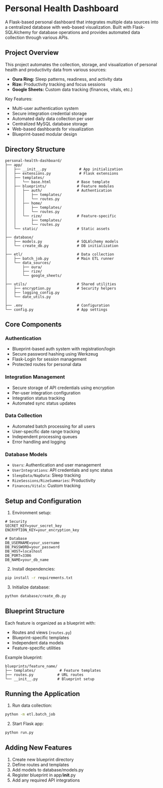 # Personal Health Dashboard

A Flask-based personal dashboard that integrates multiple data sources into a centralized database with web-based visualization. Built with Flask-SQLAlchemy for database operations and provides automated data collection through various APIs.

## Project Overview

This project automates the collection, storage, and visualization of personal health and productivity data from various sources:

- **Oura Ring:** Sleep patterns, readiness, and activity data
- **Rize:** Productivity tracking and focus sessions
- **Google Sheets:** Custom data tracking (finances, vitals, etc.)

Key Features:
- Multi-user authentication system
- Secure integration credential storage
- Automated daily data collection per user
- Centralized MySQL database storage
- Web-based dashboards for visualization
- Blueprint-based modular design

## Directory Structure

```
personal-health-dashboard/
├── app/
│   ├── __init__.py               # App initialization
│   ├── extensions.py             # Flask extensions
│   ├── templates/
│   │   └── base.html            # Base template
│   ├── blueprints/              # Feature modules
│   │   ├── auth/                # Authentication
│   │   │   ├── templates/
│   │   │   └── routes.py
│   │   ├── home/               
│   │   │   ├── templates/
│   │   │   └── routes.py
│   │   └── rize/                # Feature-specific
│   │       ├── templates/
│   │       └── routes.py
│   └── static/                  # Static assets
│
├── database/
│   ├── models.py                # SQLAlchemy models
│   └── create_db.py             # DB initialization
│
├── etl/                         # Data collection
│   ├── batch_job.py             # Main ETL runner
│   └── data_sources/           
│       ├── oura/
│       ├── rize/
│       └── google_sheets/
│
├── utils/                       # Shared utilities
│   ├── encryption.py            # Security helpers
│   ├── logging_config.py
│   └── date_utils.py
│
├── .env                         # Configuration
└── config.py                    # App settings
```

## Core Components

### Authentication
- Blueprint-based auth system with registration/login
- Secure password hashing using Werkzeug
- Flask-Login for session management
- Protected routes for personal data

### Integration Management
- Secure storage of API credentials using encryption
- Per-user integration configuration
- Integration status tracking
- Automated sync status updates

### Data Collection
- Automated batch processing for all users
- User-specific date range tracking
- Independent processing queues
- Error handling and logging

### Database Models
- `Users`: Authentication and user management
- `UserIntegrations`: API credentials and sync status
- `SleepData/NapData`: Sleep tracking
- `RizeSessions/RizeSummaries`: Productivity
- `Finances/Vitals`: Custom tracking

## Setup and Configuration

1. Environment setup:
```env
# Security
SECRET_KEY=your_secret_key
ENCRYPTION_KEY=your_encryption_key

# Database
DB_USERNAME=your_username
DB_PASSWORD=your_password
DB_HOST=localhost
DB_PORT=3306
DB_NAME=your_db_name
```

2. Install dependencies:
```bash
pip install -r requirements.txt
```

3. Initialize database:
```bash
python database/create_db.py
```

## Blueprint Structure

Each feature is organized as a blueprint with:
- Routes and views (`routes.py`)
- Blueprint-specific templates
- Independent data models
- Feature-specific utilities

Example blueprint:
```
blueprints/feature_name/
├── templates/           # Feature templates
├── routes.py           # URL routes
└── __init__.py         # Blueprint setup
```

## Running the Application

1. Run data collection:
```bash
python -m etl.batch_job
```

2. Start Flask app:
```bash
python run.py
```

## Adding New Features

1. Create new blueprint directory
2. Define routes and templates
3. Add models to database/models.py
4. Register blueprint in app/__init__.py
5. Add any required API integrations